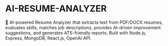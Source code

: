 # AI-RESUME-ANALYZER
🚀 AI-powered Resume Analyzer that extracts text from PDF/DOCX resumes, evaluates skills, matches job descriptions, provides AI-driven improvement suggestions, and generates ATS-friendly reports. Built with Node.js, Express, MongoDB, React.js, OpenAI API.
